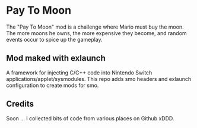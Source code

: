 # Pay To Moon
The "Pay To Moon" mod is a challenge where Mario must buy the moon. The more moons he owns, the more expensive they become, and random events occur to spice up the gameplay.

## Mod maked with exlaunch
A framework for injecting C/C++ code into Nintendo Switch applications/applet/sysmodules. This repo adds smo headers and exlaunch configuration to create mods for smo.

## Credits
Soon ...
I collected bits of code from various places on Github xDDD.
